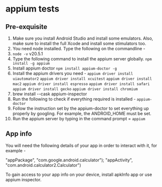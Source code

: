 # appium tests

## Pre-exquisite
1. Make sure you install Android Studio and install some emulators.
Also, make sure to install the full Xcode and install some stimulators too.
2. You need node installed. Type the following on the commandline -
3. ```node -v```
   v20.5.1
4. Type the following command to install the appium server globally.
```npm install -g appium```
5. Install appium doctor
```npm install appium-doctor -g```
6. Install the appium drivers you need -
```appium driver install uiautomator2```
```appium driver install xcuitest```
```appium driver install mac2```
```appium driver install espresso```
```appium driver install safari```
```appium driver install gecko```
```appium driver install chromium```
7.  brew install --cask appium-inspector
8. Run the following to check if everything required is installed -
```appium-doctor```
9. Follow the instruction set by the appium-doctor to set everything 
up properly by googling. For example, the ANDROID_HOME must be set.
10. Run the appium server by typing in the command prompt =
```appium```

## App info

You will need the following details of your app in order to interact with it, for example -

"appPackage", "com.google.android.calculator");
"appActivity", "com.android.calculator2.Calculator")

To gain access to your app info on your device, install apkInfo app or use appium inspector.


